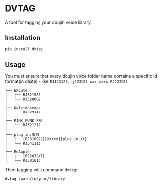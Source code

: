 # DVTAG

A tool for tagging your doujin voice library.

## Installation

```bash
pip install dvtag
```

## Usage

You must ensure that every doujin voice folder name contains a specific id format(in dlsite) - like `RJ123123`, `rj123123 xxx`, `xxxx RJ123123`

```
├── EXcute
│   ├── RJ321580
│   └── RJ328009
│
├── Kaleidoscope
│   └── RJ329141
│
├── PINK PUNK PRO
│   └── RJ321217
│
├── plug in.東京
│   ├── [RJ310972][XXXxx][plug in.XX]
│   └── RJ341111
│
├── ReApple
│   ├── [RJ263247]
│   └── RJ301616
```

Then tagging with command `dvtag`:

```bash
dvtag /path/to/your/library
```

